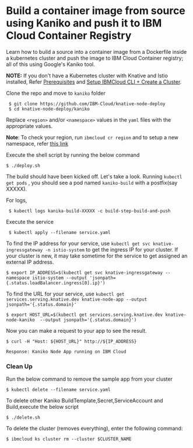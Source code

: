 # Build a container image from source using Kaniko and push it to IBM Cloud Container Registry
Learn how to build a source into a container image from a Dockerfile inside a kubernetes cluster and push the image to IBM Cloud Container registry; all of this using Google's Kaniko tool.

**NOTE:** If you don't have a Kubernetes cluster with Knative and Istio installed, Refer [Prerequisites](https://github.com/IBM-Cloud/knative-node-deploy#prerequisites) and [Setup IBMCloud CLI + Create a Cluster](https://github.com/IBM-Cloud/knative-node-deploy#setup-ibmcloud-cli).

Clone the repo and move to `kaniko` folder
```
 $ git clone https://github.com/IBM-Cloud/knative-node-deploy
 $ cd knative-node-deploy/kaniko
```
Replace `<region>` and/or `<namespace>` values in the `yaml` files with the appropriate values.

**Note**: To check your region, run `ibmcloud cr region` and to setup a new namespace, refer [this link](https://console.bluemix.net/docs/services/Registry/index.html#registry_namespace_add)

Execute the shell script by running the below command
```
$ ./deploy.sh
```
The build should have been kicked off. Let's take a look.
Running `kubectl get pods` , you should see a pod named `kaniko-build` with a postfix(say XXXXX).

For logs,
```
 $ kubectl logs kanika-build-XXXXX -c build-step-build-and-push
```

Execute the service
```
 $ kubectl apply --filename service.yaml
```
To find the IP address for your service, use `kubectl get svc knative-ingressgateway -n istio-system` to get the ingress IP for your cluster. If your cluster is new, it may take sometime for the service to get assigned an external IP address.
```
$ export IP_ADDRESS=$(kubectl get svc knative-ingressgateway --namespace istio-system --output 'jsonpath={.status.loadBalancer.ingress[0].ip}')
```
To find the URL for your service, use `kubectl get services.serving.knative.dev knative-node-app --output jsonpath='{.status.domain}'`
```
$ export HOST_URL=$(kubectl get services.serving.knative.dev knative-node-kaniko  --output jsonpath='{.status.domain}')
```
Now you can make a request to your app to see the result.
```
$ curl -H "Host: ${HOST_URL}" http://${IP_ADDRESS}

Response: Kaniko Node App running on IBM Cloud
```
### Clean Up
Run the below command to remove the sample app from your cluster
```
$ kubectl delete --filename service.yaml
```
To delete other Kaniko BuildTemplate,Secret,ServiceAccount and Build,execute the below script
```
$ ./delete.sh
```
To delete the cluster (removes everything), enter the following command:
```
$ ibmcloud ks cluster rm --cluster $CLUSTER_NAME
```
